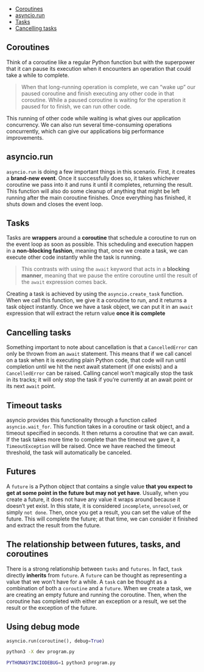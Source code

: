 <!-- TOC -->
  * [Coroutines](#coroutines)
  * [asyncio.run](#asynciorun)
  * [Tasks](#tasks)
  * [Cancelling tasks](#cancelling-tasks)
<!-- TOC -->
## Coroutines

Think of a coroutine like a regular Python function but with the superpower 
that it can pause its execution when it encounters an operation that could take a while to 
complete.
> When that long-running operation is complete, we can “wake up” our paused coroutine and 
> finish executing any other code in that coroutine. While a paused coroutine is waiting for the operation it paused for to finish,
> we can run other code.

This running of other code while waiting is what gives our application concurrency.
We can also run several time-consuming operations concurrently, which can give our applications big performance improvements.


## asyncio.run

`asyncio.run` is doing a few important things in this scenario.
First, it creates a **brand-new event**. Once it successfully does so,
it takes whichever coroutine we pass into it and runs it until it completes,
returning the result.
This function will also do some cleanup of anything that might be left running after
the main coroutine finishes.
Once everything has finished, it shuts down and closes the event loop.


## Tasks 

Tasks are **wrappers** around a **coroutine** that schedule a coroutine to run on the 
event loop as soon as possible.
This scheduling and execution happen in a **non-blocking fashion**,
meaning that, once we create a task,
we can execute other code instantly while the task is running.
> This contrasts with using the `await` keyword that acts in a **blocking** **manner**,
> meaning that we pause the entire coroutine until the result of the `await` expression comes 
> back.

Creating a task is achieved by using the `asyncio.create_task` function.
When we call this function, we give it a coroutine to run,
and it returns a task object instantly.
Once we have a task object, we can put it in an `await` expression that will extract the 
return value **once it is complete**


## Cancelling tasks
Something important to note about cancellation is that a `CancelledError` can only be thrown 
from an `await` statement.
This means that if we call cancel on a task when it is executing plain Python code,
that code will run until completion until we hit the next await statement (if one exists)
and a `CancelledError` can be raised.
Calling cancel won’t magically stop the task in its tracks;
it will only stop the task if you’re currently at an await point or its next `await` point.

## Timeout tasks
asyncio provides this functionality through a function
called `asyncio.wait_for`.  This function takes in a coroutine or task object, 
and a timeout specified in seconds. It then returns a coroutine that we can await.
If the task takes more time to complete than the timeout we gave it, a 
`TimeoutException` will be raised.
Once we have reached the timeout threshold, the task will automatically be canceled.


## Futures
A `future` is a Python object that contains a single value **that you expect 
to get at some point in the future but may not yet have**.
Usually, when you create a future, it does not have any value it wraps around because 
it doesn’t yet exist.
In this state, it is considered `incomplete`, `unresolved`, or simply `not done`.
Then, once you get a result, you can set the value of the future.
This will complete the future; at that time, we can consider 
it finished and extract the result from the future.

## The relationship between futures, tasks, and coroutines
There is a strong relationship between `tasks` and `futures`.
In fact, `task` directly **inherits** from `future`.
A `future` can be thought as representing a value that we won’t have for a while.
A `task` can be thought as a combination of both a `coroutine` and a `future`.
When we create a task, we are creating an empty future and running the coroutine.
Then, when the coroutine has completed with either an exception or a result,
we set the result or the exception of the future.


##  Using debug mode
```python
asyncio.run(coroutine(), debug=True)
```
```bash
python3 -X dev program.py
```
```bash
PYTHONASYINCIODEBUG=1 python3 program.py
```